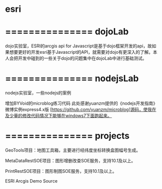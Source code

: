 esri
====

===============
dojoLab
===============
dojo实验室，ESRI的arcgis api for Javascript是基于dojo框架开发的api，故如果想要更好的开发esri基于Javascript的API，就需要对dojo有更深入的了解。本人会把开发中碰到的一些关于dojo的问题集中在dojoLab中进行基础测试。

===============
nodejsLab
===============
nodejs实验室，一些nodejs的案例

增加BYVoid的microblog练习代码
此处感谢yuanzm提供的《nodejs开发指南》微博实例express4.x版 [https://github.com/yuanzm/microblog]源码，使我在及少量的修改代码情况下能够在windows7下面跑起来。

===============
projects
===============
 GeoTools项目：地图工具箱，主要进行经纬度坐标转换盒图幅号生成。

 MetaDataRestSOE项目：图形增删改查SOE服务，支持10.1及以上。

 PrintRestSOE项目：图形制图SOE服务，支持10.1及以上。

ESRI Arcgis Demo Source
